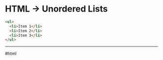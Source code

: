 # HTML -> Unordered Lists

```html
<ul>
  <li>Item 1</li>
  <li>Item 2</li>
  <li>Item 3</li>
</ul>
```

- - -
#html